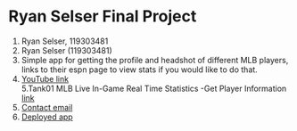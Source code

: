 # Ryan Selser Final Project
1. Ryan Selser, 119303481
2. Ryan Selser (119303481)
3. Simple app for getting the profile and headshot of different MLB players, links to their espn page to view stats if you would like to do that.
4. [YouTube link](https://www.youtube.com/watch?v=twI8bPhCsLo)                               
5.Tank01 MLB Live In-Game Real Time Statistics -Get Player Information [link](https://rapidapi.com/tank01/api/tank01-mlb-live-in-game-real-time-statistics/playground/apiendpoint_13bc2798-0778-4d22-8f7b-55eada74a7dc)
6. [Contact email](rselser@terpmail.umd.edu)
7. [Deployed app](https://finalproject-k0mj.onrender.com)


